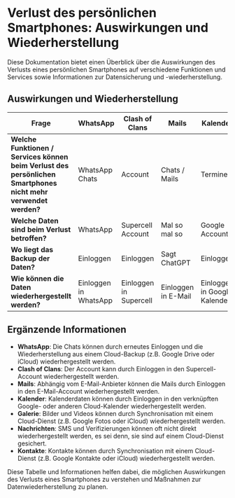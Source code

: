 # Verlust des persönlichen Smartphones: Auswirkungen und Wiederherstellung

Diese Dokumentation bietet einen Überblick über die Auswirkungen des Verlusts eines persönlichen Smartphones auf verschiedene Funktionen und Services sowie Informationen zur Datensicherung und -wiederherstellung.

## Auswirkungen und Wiederherstellung

| Frage                                                                                     | WhatsApp         | Clash of Clans       | Mails               | Kalender        | Galerie            | Nachrichten          | Kontakte          |
|-------------------------------------------------------------------------------------------|------------------|----------------------|--------------------|-----------------|---------------------|---------------------|------------------|
| **Welche Funktionen / Services können beim Verlust des persönlichen Smartphones nicht mehr verwendet werden?** | WhatsApp Chats   | Account              | Chats / Mails      | Termine         | Bilder / Videos     | SMS / Verifizierungen | Kontakte         |
| **Welche Daten sind beim Verlust betroffen?**                                             | WhatsApp         | Supercell Account    | Mal so mal so      | Google Account  | Mal so mal so       | Google Account       | Frag ChatGPT     |
| **Wo liegt das Backup der Daten?**                                                        | Einloggen        | Einloggen            | Sagt ChatGPT       | Einloggen       | Bei mir gar nicht   | Einloggen            | ChatGPT          |
| **Wie können die Daten wiederhergestellt werden?**                                        | Einloggen in WhatsApp | Einloggen in Supercell | Einloggen in E-Mail | Einloggen in Google Kalender | Einloggen in Cloud-Dienst | Einloggen in Nachrichtendienst | Synchronisation mit Cloud-Dienst |

## Ergänzende Informationen

- **WhatsApp**: Die Chats können durch erneutes Einloggen und die Wiederherstellung aus einem Cloud-Backup (z.B. Google Drive oder iCloud) wiederhergestellt werden.
- **Clash of Clans**: Der Account kann durch Einloggen in den Supercell-Account wiederhergestellt werden.
- **Mails**: Abhängig vom E-Mail-Anbieter können die Mails durch Einloggen in den E-Mail-Account wiederhergestellt werden.
- **Kalender**: Kalenderdaten können durch Einloggen in den verknüpften Google- oder anderen Cloud-Kalender wiederhergestellt werden.
- **Galerie**: Bilder und Videos können durch Synchronisation mit einem Cloud-Dienst (z.B. Google Fotos oder iCloud) wiederhergestellt werden.
- **Nachrichten**: SMS und Verifizierungen können oft nicht direkt wiederhergestellt werden, es sei denn, sie sind auf einem Cloud-Dienst gesichert.
- **Kontakte**: Kontakte können durch Synchronisation mit einem Cloud-Dienst (z.B. Google Kontakte oder iCloud) wiederhergestellt werden.

Diese Tabelle und Informationen helfen dabei, die möglichen Auswirkungen des Verlusts eines Smartphones zu verstehen und Maßnahmen zur Datenwiederherstellung zu planen.
